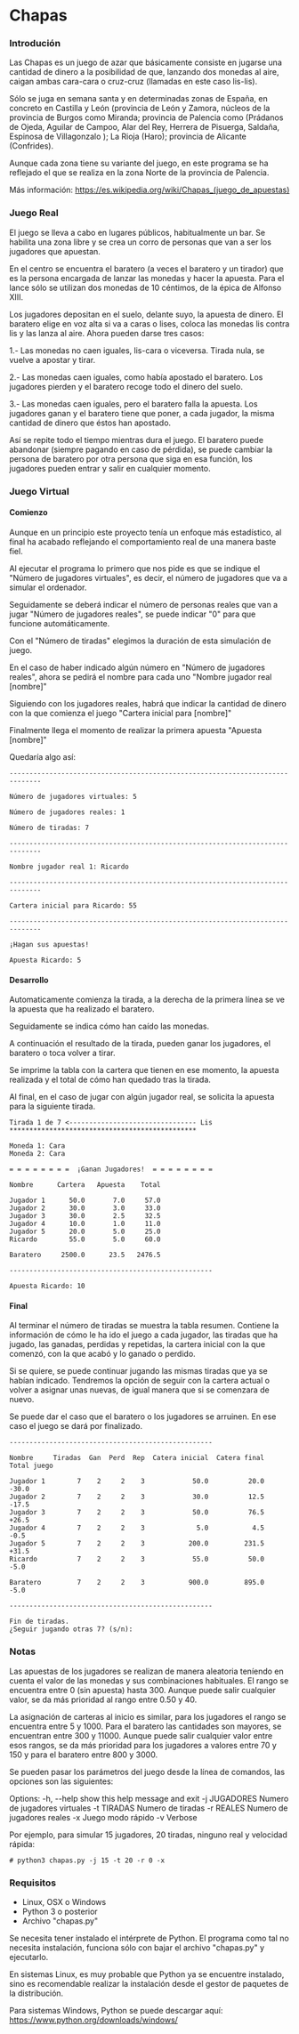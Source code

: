 Chapas
======



### Introdución

Las Chapas es un juego de azar que básicamente consiste en jugarse una cantidad de dinero a la posibilidad de que, lanzando dos monedas al aire, caigan ambas cara-cara o cruz-cruz (llamadas en este caso lis-lis).

Sólo se juga en semana santa y en determinadas zonas de España, en concreto  en Castilla y León (provincia de León y Zamora, núcleos de la provincia de Burgos como Miranda; provincia de Palencia como (Prádanos de Ojeda, Aguilar de Campoo, Alar del Rey, Herrera de Pisuerga, Saldaña, Espinosa de Villagonzalo ); La Rioja (Haro); provincia de Alicante (Confrides).

Aunque cada zona tiene su variante del juego, en este programa se ha reflejado el que se realiza en la zona Norte de la provincia de Palencia.

Más información:
https://es.wikipedia.org/wiki/Chapas_(juego_de_apuestas)



### Juego Real

El juego se lleva a cabo en lugares públicos, habitualmente un bar. Se habilita una zona libre y se crea un corro de personas que van a ser los jugadores que apuestan.

En el centro se encuentra el baratero (a veces el baratero y un tirador) que es la persona encargada de lanzar las monedas y hacer la apuesta. Para el lance sólo se utilizan dos monedas de 10 céntimos, de la épica de Alfonso XIII.

Los jugadores depositan en el suelo, delante suyo, la apuesta de dinero. El baratero elige en voz alta si va a caras o lises, coloca las monedas lis contra lis y las lanza al aire. Ahora pueden darse tres casos:

1.- Las monedas no caen iguales, lis-cara o viceversa. Tirada nula, se vuelve a apostar y tirar.

2.- Las monedas caen iguales, como había apostado el baratero. Los jugadores pierden y el baratero recoge todo el dinero del suelo.

3.- Las monedas caen iguales, pero el baratero falla la apuesta. Los jugadores ganan y el baratero tiene que poner, a cada jugador, la misma cantidad de dinero que éstos han apostado.

Así se repite todo el tiempo mientras dura el juego. El baratero puede  abandonar (siempre pagando en caso de pérdida), se puede cambiar la persona de baratero por otra persona que siga en esa función, los jugadores pueden entrar y salir en cualquier momento.



### Juego Virtual



#### Comienzo

Aunque en un principio este proyecto tenía un enfoque más estadístico, al final ha acabado reflejando el comportamiento real de una manera baste fiel.

Al ejecutar el programa lo primero que nos pide es que se indique el "Número de jugadores virtuales", es decir, el número de jugadores que va a simular el ordenador.

Seguidamente se deberá indicar el número de personas reales que van a jugar "Número de jugadores reales", se puede indicar "0" para que funcione automáticamente.

Con el "Número de tiradas" elegimos la duración de esta simulación de juego. 

En el caso de haber indicado algún número en "Número de jugadores reales", ahora se pedirá el nombre para cada uno "Nombre jugador real [nombre]"

Siguiendo con los jugadores reales, habrá que indicar la cantidad de dinero con la que comienza el juego "Cartera inicial para [nombre]"

Finalmente llega el momento de realizar la primera apuesta "Apuesta [nombre]"

Quedaría algo así:
```
------------------------------------------------------------------------------

Número de jugadores virtuales: 5

Número de jugadores reales: 1

Número de tiradas: 7

------------------------------------------------------------------------------

Nombre jugador real 1: Ricardo

------------------------------------------------------------------------------

Cartera inicial para Ricardo: 55

------------------------------------------------------------------------------

¡Hagan sus apuestas!

Apuesta Ricardo: 5
```



#### Desarrollo

Automaticamente comienza la tirada, a la derecha de la primera línea se ve la apuesta que ha realizado el baratero.

Seguidamente se indica cómo han caído las monedas.

A continuación el resultado de la tirada, pueden ganar los jugadores, el baratero o toca volver a tirar.

Se imprime la tabla con la cartera que tienen en ese momento, la apuesta realizada y el total de cómo han quedado tras la tirada.

Al final, en el caso de jugar con algún jugador real, se solicita la apuesta para la siguiente tirada.

```
Tirada 1 de 7 <-------------------------------- Lis
***********************************************

Moneda 1: Cara
Moneda 2: Cara

= = = = = = = =  ¡Ganan Jugadores!  = = = = = = = =

Nombre      Cartera   Apuesta    Total   
                                         
Jugador 1      50.0       7.0     57.0   
Jugador 2      30.0       3.0     33.0   
Jugador 3      30.0       2.5     32.5   
Jugador 4      10.0       1.0     11.0   
Jugador 5      20.0       5.0     25.0   
Ricardo        55.0       5.0     60.0   
                                         
Baratero     2500.0      23.5   2476.5   

---------------------------------------------------

Apuesta Ricardo: 10
```



#### Final

Al terminar el número de tiradas se muestra la tabla resumen. Contiene la información de cómo le ha ido el juego a cada jugador, las tiradas que ha jugado, las ganadas, perdidas y repetidas, la cartera inicial con la que comenzó, con la que acabó y lo ganado o perdido.

Si se quiere, se puede continuar jugando las mismas tiradas que ya se habían indicado. Tendremos la opción de seguir con la cartera actual o volver a asignar unas nuevas, de igual manera que si se comenzara de nuevo.

Se puede dar el caso que el baratero o los jugadores se arruinen. En ese caso el juego se dará por finalizado.
```
---------------------------------------------------

Nombre     Tiradas  Gan  Perd  Rep  Catera inicial  Catera final  Total juego
                                                                             
Jugador 1        7    2     2    3            50.0          20.0        -30.0
Jugador 2        7    2     2    3            30.0          12.5        -17.5
Jugador 3        7    2     2    3            50.0          76.5        +26.5
Jugador 4        7    2     2    3             5.0           4.5         -0.5
Jugador 5        7    2     2    3           200.0         231.5        +31.5
Ricardo          7    2     2    3            55.0          50.0         -5.0
                                                                             
Baratero         7    2     2    3           900.0         895.0         -5.0

---------------------------------------------------

Fin de tiradas.
¿Seguir jugando otras 7? (s/n):
```




### Notas

Las apuestas de los jugadores se realizan de manera aleatoria teníendo en cuenta el valor de las monedas y sus combinaciones habituales. El rango se encuentra entre 0 (sin apuesta) hasta 300. Aunque puede salir cualquier valor, se da más prioridad al rango entre 0.50 y 40.

La asignación de carteras al inicio es similar, para los jugadores el rango se encuentra entre 5 y 1000. Para el baratero las cantidades son mayores, se encuentran entre 300 y 11000. Aunque puede salir cualquier valor entre esos rangos, se da más prioridad para los jugadores a valores entre 70 y 150 y para el baratero entre 800 y 3000.  

Se pueden pasar los parámetros del juego desde la línea de comandos, las opciones son las siguientes:

Options:
  -h, --help    show this help message and exit
  -j JUGADORES  Numero de jugadores virtuales
  -t TIRADAS    Numero de tiradas
  -r REALES     Numero de jugadores reales
  -x            Juego modo rápido
  -v            Verbose

Por ejemplo, para simular 15 jugadores, 20 tiradas, ninguno real y velocidad rápida:
```
# python3 chapas.py -j 15 -t 20 -r 0 -x
```


### Requisitos


- Linux, OSX o Windows
- Python 3 o posterior
- Archivo "chapas.py"

Se necesita tener instalado el intérprete de Python. El programa como tal no necesita instalación, funciona sólo con bajar el archivo "chapas.py" y ejecutarlo. 

En sistemas Linux, es muy probable que Python ya se encuentre instalado, sino es recomendable realizar la instalación desde el gestor de paquetes de la distribución.

Para sistemas Windows, Python se puede descargar aquí:
https://www.python.org/downloads/windows/
